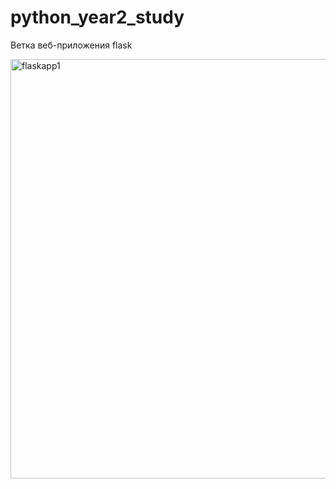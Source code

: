 # python_year2_study
Ветка веб-приложения flask

<img width="671" alt="flaskapp1" src="https://github.com/Blikaj/python_year2_study/flask_app/screenshots/flaskapp1.png">



